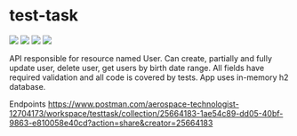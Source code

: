 # test-task

[![](https://img.shields.io/badge/Developed%20by-BranetE-%236DB33F)](https://github.com/BranetE)
![](https://img.shields.io/badge/JDK-17-%23E76F00)
![](https://img.shields.io/badge/Spring%20Boot-3.1.4-%236DB33F)
[![](https://img.shields.io/badge/DBMS-H2-%234476ff)]([https://www.postgresql.org/](https://www.h2database.com/html/main.html))

API responsible for resource named User. Can create, partially and fully update user, delete user, get users by birth date range. All fields have required validation and all code is covered by tests. App uses in-memory h2 database.

Endpoints https://www.postman.com/aerospace-technologist-12704173/workspace/testtask/collection/25664183-1ae54c89-dd05-40bf-9863-e810058e40cd?action=share&creator=25664183
